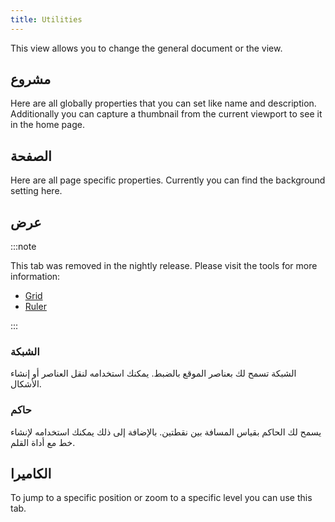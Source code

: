 ```yaml
---
title: Utilities
---
```


This view allows you to change the general document or the view.

## مشروع

Here are all globally properties that you can set like name and description.
Additionally you can capture a thumbnail from the current viewport to see it in the home page.

## الصفحة

Here are all page specific properties. Currently you can find the background setting here.

## عرض

:::note

This tab was removed in the nightly release.
Please visit the tools for more information:

- [Grid](/docs/v2/tools/grid)
- [Ruler](/docs/v2/tools/ruler)

:::

### الشبكة

الشبكة تسمح لك بعناصر الموقع بالضبط. يمكنك استخدامه لنقل العناصر أو إنشاء الأشكال.

### حاكم

يسمح لك الحاكم بقياس المسافة بين نقطتين. بالإضافة إلى ذلك يمكنك استخدامه لإنشاء خط مع أداة القلم.

## الكاميرا

To jump to a specific position or zoom to a specific level you can use this tab.
